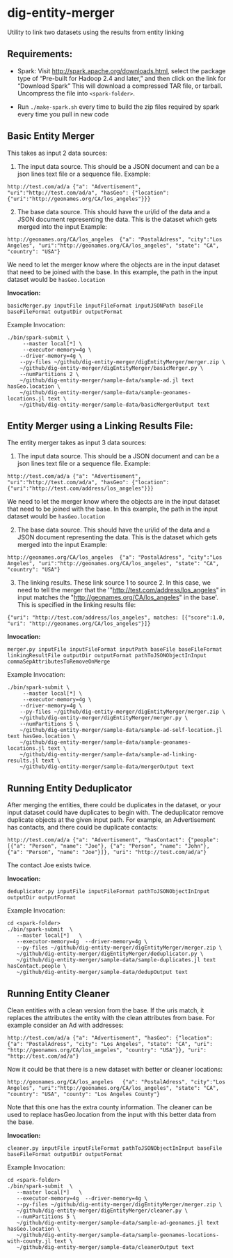 dig-entity-merger
==================

Utility to link two datasets using the results from entity linking


Requirements:
-------------
* Spark: Visit http://spark.apache.org/downloads.html, select the package type of “Pre-built for Hadoop 2.4 and later,” and then click on the link for “Download Spark” This will download a compressed TAR file, or tarball. Uncompress the file into ```<spark-folder>```.

* Run `./make-spark.sh` every time to build the zip files required by spark every time you pull in new code


Basic Entity Merger
-------------------
This takes as input 2 data sources:

1. The input data source. This should be a JSON document and can be a json lines text file or a sequence file.
Example:
```
http://test.com/ad/a {"a": "Advertisement", "uri":"http://test.com/ad/a", "hasGeo": {"location": {"uri":"http://geonames.org/CA/los_angeles"}}}
```

2. The base data source. This should have the uri/id of the data and a JSON document representing the data. This is the dataset which gets merged into the input
Example:
```
http://geonames.org/CA/los_angeles  {"a": "PostalAdress", "city":"Los Angeles", "uri":"http://geonames.org/CA/los_angeles", "state": "CA", "country": "USA"}
```

We need to let the merger know where the objects are in the input dataset that need to be joined with the base. In this example, the path in the input dataset would be `hasGeo.location`

<b>Invocation:</b>
```
basicMerger.py inputFile inputFileFormat inputJSONPath baseFile baseFileFormat outputDir outputFormat 
```

Example Invocation:
```
./bin/spark-submit \
     --master local[*] \
     --executor-memory=4g \
    --driver-memory=4g \
    --py-files ~/github/dig-entity-merger/digEntityMerger/merger.zip \
    ~/github/dig-entity-merger/digEntityMerger/basicMerger.py \
    --numPartitions 2 \
    ~/github/dig-entity-merger/sample-data/sample-ad.jl text hasGeo.location \
    ~/github/dig-entity-merger/sample-data/sample-geonames-locations.jl text \
    ~/github/dig-entity-merger/sample-data/basicMergerOutput text
```

Entity Merger using a Linking Results File:
-------------------------------------------
The entity merger takes as input 3 data sources:

1. The input data source. This should be a JSON document and can be a json lines text file or a sequence file.
Example:
```
http://test.com/ad/a {"a": "Advertisement", "uri":"http://test.com/ad/a", "hasGeo": {"location": {"uri":"http://test.com/address/los_angeles"}}}
```
We need to let the merger know where the objects are in the input dataset that need to be joined with the base. In this example, the path in the input dataset would be `hasGeo.location`


2. The base data source. This should have the uri/id of the data and a JSON document representing the data. This is the dataset which gets merged into the input
Example:
```
http://geonames.org/CA/los_angeles  {"a": "PostalAdress", "city":"Los Angeles", "uri":"http://geonames.org/CA/los_angeles", "state": "CA", "country": "USA"}
```

3. The linking results. These link source 1 to source 2. In this case, we need to tell the merger that the '"http://test.com/address/los_angeles" in input matches the "http://geonames.org/CA/los_angeles" in the base'. This is specified in the linking results file:
```
{"uri": "http://test.com/address/los_angeles", matches: [{"score":1.0, "uri": "http://geonames.org/CA/los_angeles"}]}
```


<b>Invocation:</b>
```
merger.py inputFile inputFileFormat inputPath baseFile baseFileFormat linkingResultFile outputDir outputFormat pathToJSONObjectInInput commaSepAttributesToRemoveOnMerge
```

Example Invocation:
```
./bin/spark-submit \
     --master local[*] \
     --executor-memory=4g \
    --driver-memory=4g \
    --py-files ~/github/dig-entity-merger/digEntityMerger/merger.zip \
    ~/github/dig-entity-merger/digEntityMerger/merger.py \
    --numPartitions 5 \
    ~/github/dig-entity-merger/sample-data/sample-ad-self-location.jl text hasGeo.location \
    ~/github/dig-entity-merger/sample-data/sample-geonames-locations.jl text \
    ~/github/dig-entity-merger/sample-data/sample-ad-linking-results.jl text \
    ~/github/dig-entity-merger/sample-data/mergerOutput text
```

Running Entity Deduplicator
---------------------------
After merging the entities, there could be duplicates in the dataset, or your input dataset could have duplicates to begin with.
The deduplicator remove duplicate objects at the given input path. For example, an Advertisement has contacts, and there could be duplicate contacts:
```
http://test.com/ad/a {"a": "Advertisement", "hasContact": {"people": [{"a": "Person", "name": "Joe"}, {"a": "Person", "name": "John"}, {"a": "Person", "name": "Joe"}]}, "uri": "http://test.com/ad/a"}
```
The contact Joe exists twice.

<b>Invocation:</b>
```
deduplicator.py inputFile inputFileFormat pathToJSONObjectInInput outputDir outputFormat
```

Example Invocation:
```
cd <spark-folder>
./bin/spark-submit  \
   --master local[*]   \
   --executor-memory=4g  --driver-memory=4g \
   --py-files ~/github/dig-entity-merger/digEntityMerger/merger.zip \
   ~/github/dig-entity-merger/digEntityMerger/deduplicator.py \
   ~/github/dig-entity-merger/sample-data/sample-duplicates.jl text hasContact.people \
   ~/github/dig-entity-merger/sample-data/dedupOutput text
```

Running Entity Cleaner
----------------------
Clean entities with a clean version from the base. If the uris match, it replaces the attributes the entity with the clean attributes from base.
For example consider an Ad with addresses:
```
http://test.com/ad/a {"a": "Advertisement", "hasGeo": {"location": {"a": "PostalAdress", "city": "Los Angeles", "state": "CA", "uri": "http://geonames.org/CA/los_angeles", "country": "USA"}}, "uri": "http://test.com/ad/a"}
```
Now it could be that there is a new dataset with better or cleaner locations:

```
http://geonames.org/CA/los_angeles   {"a": "PostalAdress", "city":"Los Angeles", "uri":"http://geonames.org/CA/los_angeles", "state": "CA", "country": "USA", "county": "Los Angeles County"}
```

Note that this one has the extra county information. The cleaner can be used to replace hasGeo.location from the input with this better data from the base.


<b>Invocation:</b>
```
cleaner.py inputFile inputFileFormat pathToJSONObjectInInput baseFile baseFileFormat outputDir outputFormat
```

Example Invocation:
```
cd <spark-folder>
./bin/spark-submit  \
   --master local[*]   \
   --executor-memory=4g  --driver-memory=4g \
   --py-files ~/github/dig-entity-merger/digEntityMerger/merger.zip \
   ~/github/dig-entity-merger/digEntityMerger/cleaner.py \
   --numPartitions 5 \
   ~/github/dig-entity-merger/sample-data/sample-ad-geonames.jl text hasGeo.location \
   ~/github/dig-entity-merger/sample-data/sample-geonames-locations-with-county.jl text \
   ~/github/dig-entity-merger/sample-data/cleanerOutput text
```